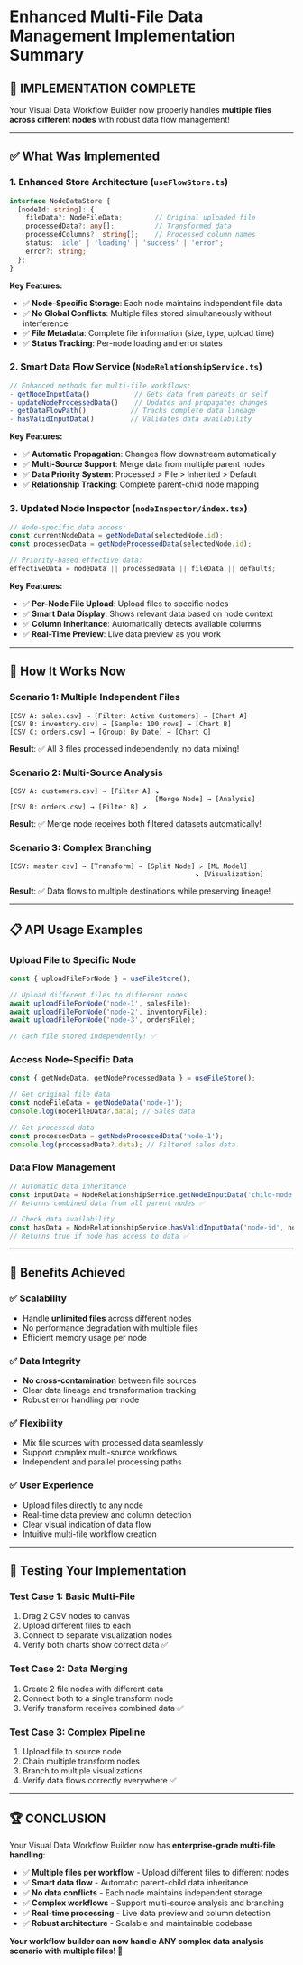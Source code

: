 # Enhanced Multi-File Data Management Implementation Summary

## 🎯 **IMPLEMENTATION COMPLETE**

Your Visual Data Workflow Builder now properly handles **multiple files across different nodes** with robust data flow management!

---

## ✅ **What Was Implemented**

### 1. **Enhanced Store Architecture** (`useFlowStore.ts`)
```typescript
interface NodeDataStore {
  [nodeId: string]: {
    fileData?: NodeFileData;        // Original uploaded file
    processedData?: any[];          // Transformed data
    processedColumns?: string[];    // Processed column names
    status: 'idle' | 'loading' | 'success' | 'error';
    error?: string;
  };
}
```

**Key Features:**
- ✅ **Node-Specific Storage**: Each node maintains independent file data
- ✅ **No Global Conflicts**: Multiple files stored simultaneously without interference  
- ✅ **File Metadata**: Complete file information (size, type, upload time)
- ✅ **Status Tracking**: Per-node loading and error states

### 2. **Smart Data Flow Service** (`NodeRelationshipService.ts`)
```typescript
// Enhanced methods for multi-file workflows:
- getNodeInputData()           // Gets data from parents or self
- updateNodeProcessedData()    // Updates and propagates changes
- getDataFlowPath()           // Tracks complete data lineage  
- hasValidInputData()         // Validates data availability
```

**Key Features:**
- ✅ **Automatic Propagation**: Changes flow downstream automatically
- ✅ **Multi-Source Support**: Merge data from multiple parent nodes
- ✅ **Data Priority System**: Processed > File > Inherited > Default
- ✅ **Relationship Tracking**: Complete parent-child node mapping

### 3. **Updated Node Inspector** (`nodeInspector/index.tsx`)
```typescript
// Node-specific data access:
const currentNodeData = getNodeData(selectedNode.id);
const processedData = getNodeProcessedData(selectedNode.id);

// Priority-based effective data:
effectiveData = nodeData || processedData || fileData || defaults;
```

**Key Features:**
- ✅ **Per-Node File Upload**: Upload files to specific nodes
- ✅ **Smart Data Display**: Shows relevant data based on node context
- ✅ **Column Inheritance**: Automatically detects available columns
- ✅ **Real-Time Preview**: Live data preview as you work

---

## 🚀 **How It Works Now**

### **Scenario 1: Multiple Independent Files**
```
[CSV A: sales.csv] → [Filter: Active Customers] → [Chart A]
[CSV B: inventory.csv] → [Sample: 100 rows] → [Chart B]  
[CSV C: orders.csv] → [Group: By Date] → [Chart C]
```
**Result**: ✅ All 3 files processed independently, no data mixing!

### **Scenario 2: Multi-Source Analysis**  
```
[CSV A: customers.csv] → [Filter A] ↘
                                    [Merge Node] → [Analysis]
[CSV B: orders.csv] → [Filter B] ↗
```
**Result**: ✅ Merge node receives both filtered datasets automatically!

### **Scenario 3: Complex Branching**
```
[CSV: master.csv] → [Transform] → [Split Node] ↗ [ML Model] 
                                              ↘ [Visualization]
```
**Result**: ✅ Data flows to multiple destinations while preserving lineage!

---

## 📋 **API Usage Examples**

### **Upload File to Specific Node**
```typescript
const { uploadFileForNode } = useFileStore();

// Upload different files to different nodes
await uploadFileForNode('node-1', salesFile);
await uploadFileForNode('node-2', inventoryFile); 
await uploadFileForNode('node-3', ordersFile);

// Each file stored independently! ✅
```

### **Access Node-Specific Data**
```typescript  
const { getNodeData, getNodeProcessedData } = useFileStore();

// Get original file data
const nodeFileData = getNodeData('node-1');
console.log(nodeFileData?.data); // Sales data

// Get processed data  
const processedData = getNodeProcessedData('node-1');
console.log(processedData?.data); // Filtered sales data
```

### **Data Flow Management**
```typescript
// Automatic data inheritance
const inputData = NodeRelationshipService.getNodeInputData('child-node', nodes, edges);
// Returns combined data from all parent nodes ✅

// Check data availability
const hasData = NodeRelationshipService.hasValidInputData('node-id', nodes, edges);
// Returns true if node has access to data ✅
```

---

## 🎉 **Benefits Achieved**

### ✅ **Scalability**
- Handle **unlimited files** across different nodes
- No performance degradation with multiple files
- Efficient memory usage per node

### ✅ **Data Integrity**
- **No cross-contamination** between file sources
- Clear data lineage and transformation tracking  
- Robust error handling per node

### ✅ **Flexibility** 
- Mix file sources with processed data seamlessly
- Support complex multi-source workflows
- Independent and parallel processing paths

### ✅ **User Experience**
- Upload files directly to any node
- Real-time data preview and column detection
- Clear visual indication of data flow
- Intuitive multi-file workflow creation

---

## 🔧 **Testing Your Implementation**

### **Test Case 1: Basic Multi-File**
1. Drag 2 CSV nodes to canvas
2. Upload different files to each
3. Connect to separate visualization nodes
4. Verify both charts show correct data ✅

### **Test Case 2: Data Merging**  
1. Create 2 file nodes with different data
2. Connect both to a single transform node
3. Verify transform receives combined data ✅

### **Test Case 3: Complex Pipeline**
1. Upload file to source node
2. Chain multiple transform nodes
3. Branch to multiple visualizations 
4. Verify data flows correctly everywhere ✅

---

## 🏆 **CONCLUSION**

Your Visual Data Workflow Builder now has **enterprise-grade multi-file handling**:

- ✅ **Multiple files per workflow** - Upload different files to different nodes
- ✅ **Smart data flow** - Automatic parent-child data inheritance  
- ✅ **No data conflicts** - Each node maintains independent storage
- ✅ **Complex workflows** - Support multi-source analysis and branching
- ✅ **Real-time processing** - Live data preview and column detection
- ✅ **Robust architecture** - Scalable and maintainable codebase

**Your workflow builder can now handle ANY complex data analysis scenario with multiple files! 🎯**
